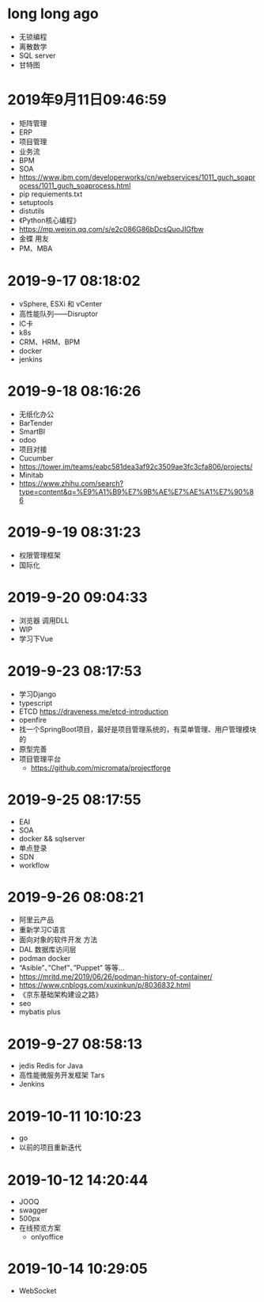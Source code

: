 # long long ago
- 无锁编程
- 离散数学
- SQL server
- 甘特图
# 2019年9月11日09:46:59
- 矩阵管理
- ERP
- 项目管理
- 业务流
- BPM
- SOA
- https://www.ibm.com/developerworks/cn/webservices/1011_guch_soaprocess/1011_guch_soaprocess.html
- pip requiements.txt
- setuptools 
- distutils
- 《Python核心编程》
- https://mp.weixin.qq.com/s/e2c086G86bDcsQuoJIGfbw
- 金蝶 用友
- PM、MBA
# 2019-9-17 08:18:02
- vSphere, ESXi 和 vCenter
- 高性能队列——Disruptor
- IC卡
- k8s
- CRM、HRM、BPM
- docker
- jenkins
# 2019-9-18 08:16:26
- 无纸化办公
- BarTender
- SmartBI
- odoo
- 项目对接
- Cucumber
- https://tower.im/teams/eabc581dea3af92c3509ae3fc3cfa806/projects/
- Minitab
- https://www.zhihu.com/search?type=content&q=%E9%A1%B9%E7%9B%AE%E7%AE%A1%E7%90%86
# 2019-9-19 08:31:23
- 权限管理框架
- 国际化
# 2019-9-20 09:04:33
- 浏览器 调用DLL
- WIP
- 学习下Vue
# 2019-9-23 08:17:53
- 学习Django
- typescript
- ETCD https://draveness.me/etcd-introduction
- openfire
- 找一个SpringBoot项目，最好是项目管理系统的，有菜单管理、用户管理模块的
- 原型完善 
- 项目管理平台
	- https://github.com/micromata/projectforge
# 2019-9-25 08:17:55
- EAI
- SOA
- docker && sqlserver
- 单点登录
- SDN
- workflow
# 2019-9-26 08:08:21
- 阿里云产品
- 重新学习C语言
- 面向对象的软件开发 方法
- DAL 数据库访问层
- podman docker
- “Asible”、”Chef”、”Puppet” 等等…
- https://mritd.me/2019/06/26/podman-history-of-container/
- https://www.cnblogs.com/xuxinkun/p/8036832.html
- 《京东基础架构建设之路》
- seo
- mybatis plus
# 2019-9-27 08:58:13
- jedis Redis for Java
- 高性能微服务开发框架 Tars
- Jenkins
# 2019-10-11 10:10:23
- go
- 以前的项目重新迭代
# 2019-10-12 14:20:44
- JOOQ
- swagger
- 500px
- 在线预览方案
	- onlyoffice
# 2019-10-14 10:29:05
- WebSocket
